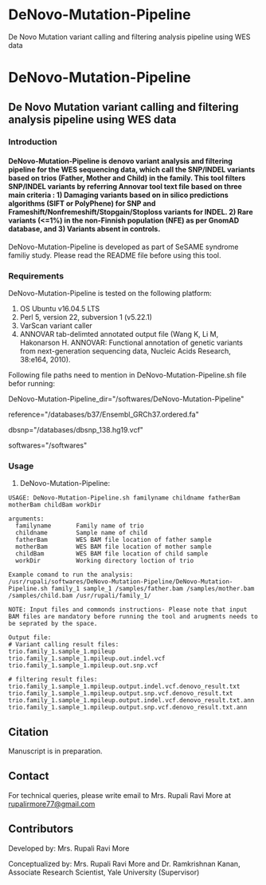 # DeNovo-Mutation-Pipeline
De Novo Mutation variant calling and filtering analysis pipeline using WES data

# DeNovo-Mutation-Pipeline
## De Novo Mutation variant calling and filtering analysis pipeline using WES data
### Introduction
#### DeNovo-Mutation-Pipeline is denovo variant analysis and filtering pipeline for the WES sequencing data, which call the SNP/INDEL variants based on trios (Father, Mother and Child) in the family. This tool filters SNP/INDEL variants by referring Annovar tool text file based on three main criteria : 1) Damaging variants based on in silico predictions algorithms (SIFT or PolyPhene) for SNP and Frameshift/Nonfremeshift/Stopgain/Stoploss variants for INDEL. 2) Rare variants (<=1%) in the non-Finnish population (NFE) as per GnomAD database, and 3) Variants absent in controls.

DeNovo-Mutation-Pipeline is developed as part of SeSAME syndrome familiy study. Please read the README file before using this tool.

### Requirements
DeNovo-Mutation-Pipeline is tested on the following platform:
1. OS Ubuntu v16.04.5 LTS
2. Perl 5, version 22, subversion 1 (v5.22.1)
3. VarScan variant caller
4. ANNOVAR tab-delimted annotated output file (Wang K, Li M, Hakonarson H. ANNOVAR: Functional annotation of genetic variants from next-generation sequencing data, Nucleic Acids Research, 38:e164, 2010).

Following file paths need to mention in DeNovo-Mutation-Pipeline.sh file befor running:

DeNovo-Mutation-Pipeline_dir="/softwares/DeNovo-Mutation-Pipeline"

reference="/databases/b37/Ensembl_GRCh37.ordered.fa"

dbsnp="/databases/dbsnp_138.hg19.vcf"

softwares="/softwares"

### Usage
1) DeNovo-Mutation-Pipeline:
```
USAGE: DeNovo-Mutation-Pipeline.sh familyname childname fatherBam motherBam childBam workDir

arguments:
  familyname       Family name of trio
  childname        Sample name of child
  fatherBam        WES BAM file location of father sample 
  motherBam        WES BAM file location of mother sample
  childBam         WES BAM file location of child sample
  workDir          Working directory loction of trio
  
Example comand to run the analysis: 
/usr/rupali/softwares/DeNovo-Mutation-Pipeline/DeNovo-Mutation-Pipeline.sh family_1 sample_1 /samples/father.bam /samples/mother.bam /samples/child.bam /usr/rupali/family_1/

NOTE: Input files and commonds instructions- Please note that input BAM files are mandatory before running the tool and arugments needs to be seprated by the space.

Output file: 
# Variant calling result files:
trio.family_1.sample_1.mpileup
trio.family_1.sample_1.mpileup.out.indel.vcf
trio.family_1.sample_1.mpileup.out.snp.vcf

# filtering result files:
trio.family_1.sample_1.mpileup.output.indel.vcf.denovo_result.txt
trio.family_1.sample_1.mpileup.output.snp.vcf.denovo_result.txt
trio.family_1.sample_1.mpileup.output.indel.vcf.denovo_result.txt.ann
trio.family_1.sample_1.mpileup.output.snp.vcf.denovo_result.txt.ann

```
## Citation
Manuscript is in preparation.

## Contact
For technical queries, please write email to Mrs. Rupali Ravi More at rupalirmore77@gmail.com

## Contributors
Developed by: Mrs. Rupali Ravi More

Conceptualized by: Mrs. Rupali Ravi More and Dr. Ramkrishnan Kanan, Associate Research Scientist, Yale University (Supervisor)


